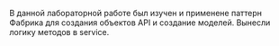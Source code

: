 В данной лабораторной работе был изучен и применене паттерн Фабрика для создания объектов API и создание моделей. Вынесли логику методов в service. 